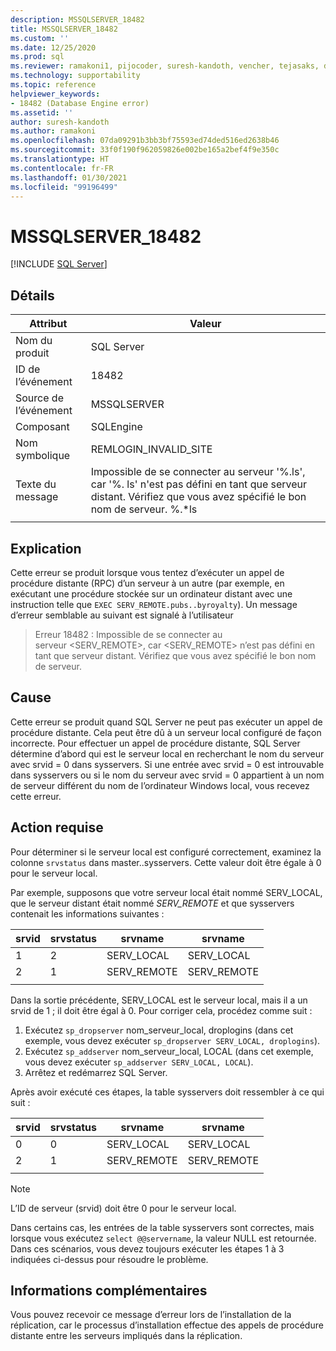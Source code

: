 ```yaml
---
description: MSSQLSERVER_18482
title: MSSQLSERVER_18482
ms.custom: ''
ms.date: 12/25/2020
ms.prod: sql
ms.reviewer: ramakoni1, pijocoder, suresh-kandoth, vencher, tejasaks, docast
ms.technology: supportability
ms.topic: reference
helpviewer_keywords:
- 18482 (Database Engine error)
ms.assetid: ''
author: suresh-kandoth
ms.author: ramakoni
ms.openlocfilehash: 07da09291b3bb3bf75593ed74ded516ed2638b46
ms.sourcegitcommit: 33f0f190f962059826e002be165a2bef4f9e350c
ms.translationtype: HT
ms.contentlocale: fr-FR
ms.lasthandoff: 01/30/2021
ms.locfileid: "99196499"
---
```

# <a name="mssqlserver_18482"></a>MSSQLSERVER_18482
 [!INCLUDE [SQL Server](../../includes/applies-to-version/sqlserver.md)]

## <a name="details"></a>Détails

|Attribut|Valeur|
|---|---|
|Nom du produit|SQL Server|
|ID de l’événement|18482|
|Source de l’événement|MSSQLSERVER|
|Composant|SQLEngine|
|Nom symbolique|REMLOGIN_INVALID_SITE|
|Texte du message|Impossible de se connecter au serveur '%.ls', car '%. ls' n'est pas défini en tant que serveur distant. Vérifiez que vous avez spécifié le bon nom de serveur. %.*ls|
||

## <a name="explanation"></a>Explication

Cette erreur se produit lorsque vous tentez d’exécuter un appel de procédure distante (RPC) d’un serveur à un autre (par exemple, en exécutant une procédure stockée sur un ordinateur distant avec une instruction telle que `EXEC SERV_REMOTE.pubs..byroyalty`). Un message d’erreur semblable au suivant est signalé à l’utilisateur

> Erreur 18482 : Impossible de se connecter au serveur \<SERV_REMOTE>, car \<SERV_REMOTE> n’est pas défini en tant que serveur distant. Vérifiez que vous avez spécifié le bon nom de serveur.

## <a name="cause"></a>Cause

Cette erreur se produit quand SQL Server ne peut pas exécuter un appel de procédure distante. Cela peut être dû à un serveur local configuré de façon incorrecte. Pour effectuer un appel de procédure distante, SQL Server détermine d’abord qui est le serveur local en recherchant le nom du serveur avec srvid = 0 dans sysservers. Si une entrée avec srvid = 0 est introuvable dans sysservers ou si le nom du serveur avec srvid = 0 appartient à un nom de serveur différent du nom de l’ordinateur Windows local, vous recevez cette erreur.

## <a name="user-action"></a>Action requise

Pour déterminer si le serveur local est configuré correctement, examinez la colonne `srvstatus` dans master..sysservers. Cette valeur doit être égale à 0 pour le serveur local.

Par exemple, supposons que votre serveur local était nommé SERV_LOCAL, que le serveur distant était nommé *SERV_REMOTE* et que sysservers contenait les informations suivantes :

|srvid|srvstatus|srvname|srvname|
|---|---|---|---|
|1|2|SERV_LOCAL|SERV_LOCAL|
|2|1|SERV_REMOTE|SERV_REMOTE|
||||

Dans la sortie précédente, SERV_LOCAL est le serveur local, mais il a un srvid de 1 ; il doit être égal à 0. Pour corriger cela, procédez comme suit :

1. Exécutez `sp_dropserver` nom_serveur_local, droplogins (dans cet exemple, vous devez exécuter `sp_dropserver SERV_LOCAL, droplogins`).
1. Exécutez `sp_addserver` nom_serveur_local, LOCAL (dans cet exemple, vous devez exécuter `sp_addserver SERV_LOCAL, LOCAL`).
1. Arrêtez et redémarrez SQL Server.

Après avoir exécuté ces étapes, la table sysservers doit ressembler à ce qui suit :

|srvid|srvstatus|srvname|srvname|
|---|---|---|---|
|0|0|SERV_LOCAL|SERV_LOCAL|
|2|1|SERV_REMOTE|SERV_REMOTE|
||||

> [!NOTE]
> L’ID de serveur (srvid) doit être 0 pour le serveur local.

Dans certains cas, les entrées de la table sysservers sont correctes, mais lorsque vous exécutez `select @@servername`, la valeur NULL est retournée. Dans ces scénarios, vous devez toujours exécuter les étapes 1 à 3 indiquées ci-dessus pour résoudre le problème.

## <a name="more-information"></a>Informations complémentaires

Vous pouvez recevoir ce message d’erreur lors de l’installation de la réplication, car le processus d’installation effectue des appels de procédure distante entre les serveurs impliqués dans la réplication.
